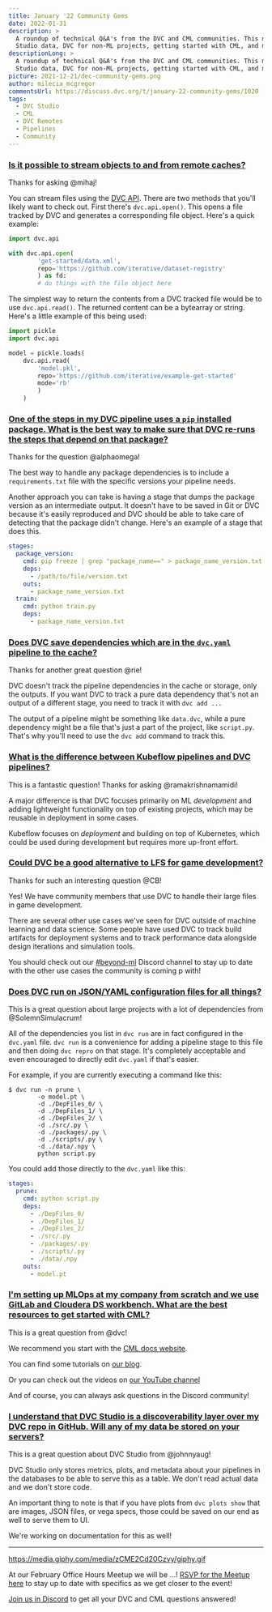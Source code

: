 ```yaml
---
title: January '22 Community Gems
date: 2022-01-31
description: >
  A roundup of technical Q&A's from the DVC and CML communities. This month: DVC
  Studio data, DVC for non-ML projects, getting started with CML, and more.
descriptionLong: >
  A roundup of technical Q&A's from the DVC and CML communities. This month: DVC
  Studio data, DVC for non-ML projects, getting started with CML, and more.
picture: 2021-12-21/dec-community-gems.png
author: milecia_mcgregor
commentsUrl: https://discuss.dvc.org/t/january-22-community-gems/1020
tags:
  - DVC Studio
  - CML
  - DVC Remotes
  - Pipelines
  - Community
---
```


### [Is it possible to stream objects to and from remote caches?](https://discord.com/channels/485586884165107732/563406153334128681/919567459189682177)

Thanks for asking @mihaj!

You can stream files using the [DVC API](https://dvc.org/doc/api-reference).
There are two methods that you'll likely want to check out. First there's
`dvc.api.open()`. This opens a file tracked by DVC and generates a corresponding
file object. Here's a quick example:

```python
import dvc.api

with dvc.api.open(
        'get-started/data.xml',
        repo='https://github.com/iterative/dataset-registry'
        ) as fd:
        # do things with the file object here
```

The simplest way to return the contents from a DVC tracked file would be to use
`dvc.api.read()`. The returned content can be a bytearray or string. Here's a
little example of this being used:

```python
import pickle
import dvc.api

model = pickle.loads(
    dvc.api.read(
        'model.pkl',
        repo='https://github.com/iterative/example-get-started'
        mode='rb'
        )
    )
```

### [One of the steps in my DVC pipeline uses a `pip` installed package. What is the best way to make sure that DVC re-runs the steps that depend on that package?](https://discord.com/channels/485586884165107732/563406153334128681/920139825284280381)

Thanks for the question @alphaomega!

The best way to handle any package dependencies is to include a
`requirements.txt` file with the specific versions your pipeline needs.

Another approach you can take is having a stage that dumps the package version
as an intermediate output. It doesn't have to be saved in Git or DVC because
it's easily reproduced and DVC should be able to take care of detecting that the
package didn't change. Here's an example of a stage that does this.

```yaml
stages:
  package_version:
    cmd: pip freeze | grep "package_name==" > package_name_version.txt
    deps:
      - /path/to/file/version.txt
    outs:
      - package_name_version.txt
  train:
    cmd: python train.py
    deps:
      - package_name_version.txt
```

### [Does DVC save dependencies which are in the `dvc.yaml` pipeline to the cache?](https://discord.com/channels/485586884165107732/563406153334128681/920659549835370497)

Thanks for another great question @rie!

DVC doesn't track the pipeline dependencies in the cache or storage, only the
outputs. If you want DVC to track a pure data dependency that's not an output of
a different stage, you need to track it with `dvc add ...`

The output of a pipeline might be something like `data.dvc`, while a pure
dependency might be a file that's just a part of the project, like `script.py`.
That's why you'll need to use the `dvc add` command to track this.

### [What is the difference between Kubeflow pipelines and DVC pipelines?](https://discord.com/channels/485586884165107732/563406153334128681/922728960478035978)

This is a fantastic question! Thanks for asking @ramakrishnamamidi!

A major difference is that DVC focuses primarily on ML _development_ and adding
lightweight functionality on top of existing projects, which may be reusable in
deployment in some cases.

Kubeflow focuses on _deployment_ and building on top of Kubernetes, which could
be used during development but requires more up-front effort.

### [Could DVC be a good alternative to LFS for game development?](https://discord.com/channels/485586884165107732/485586884165107734/928336349487067196)

Thanks for such an interesting question @CB!

Yes! We have community members that use DVC to handle their large files in game
development.

There are several other use cases we've seen for DVC outside of machine learning
and data science. Some people have used DVC to track build artifacts for
deployment systems and to track performance data alongside design iterations and
simulation tools.

You should check out our
[#beyond-ml](https://discord.com/channels/485586884165107732/918159153824952320)
Discord channel to stay up to date with the other use cases the community is
coming p with!

### [Does DVC run on JSON/YAML configuration files for all things?](https://discord.com/channels/485586884165107732/563406153334128681/928779586622332938)

This is a great question about large projects with a lot of dependencies from
@SolemnSimulacrum!

All of the dependencies you list in `dvc run` are in fact configured in the
`dvc.yaml` file. `dvc run` is a convenience for adding a pipeline stage to this
file and then doing `dvc repro` on that stage. It's completely acceptable and
even encouraged to directly edit `dvc.yaml` if that's easier.

For example, if you are currently executing a command like this:

```dvc
$ dvc run -n prune \
        -o model.pt \
        -d ./DepFiles_0/ \
        -d ./DepFiles_1/ \
        -d ./DepFiles_2/ \
        -d ./src/.py \
        -d ./packages/.py \
        -d ./scripts/.py \
        -d ./data/.npy \
        python script.py
```

You could add those directly to the `dvc.yaml` like this:

```yaml
stages:
  prune:
    cmd: python script.py
    deps:
      - ./DepFiles_0/
      - ./DepFiles_1/
      - ./DepFiles_2/
      - ./src/.py
      - ./packages/.py
      - ./scripts/.py
      - ./data/.npy
    outs:
      - model.pt
```

### [I'm setting up MLOps at my company from scratch and we use GitLab and Cloudera DS workbench. What are the best resources to get started with CML?](https://discord.com/channels/485586884165107732/728693131557732403/923785806848614461)

This is a great question from @dvc!

We recommend you start with the [CML docs website](https://cml.dev/).

You can find some tutorials on [our blog](https://dvc.org/blog).

Or you can check out the videos on
[our YouTube channel](https://www.youtube.com/channel/UC37rp97Go-xIX3aNFVHhXfQ)

And of course, you can always ask questions in the Discord community!

### [I understand that DVC Studio is a discoverability layer over my DVC repo in GitHub. Will any of my data be stored on your servers?](https://discord.com/channels/485586884165107732/841856466897469441/923714473603256420)

This is a great question about DVC Studio from @johnnyaug!

DVC Studio only stores metrics, plots, and metadata about your pipelines in the
databases to be able to serve this as a table. We don't read actual data and we
don't store code.

An important thing to note is that if you have plots from `dvc plots show` that
are images, JSON files, or vega specs, those could be saved on our end as well
to serve them to UI.

We're working on documentation for this as well!

---

https://media.giphy.com/media/zCME2Cd20Czvy/giphy.gif

At our February Office Hours Meetup we will be ...!
[RSVP for the Meetup here](https://www.meetup.com/DVC-Community-Virtual-Meetups/events/282663146/)
to stay up to date with specifics as we get closer to the event!

[Join us in Discord](https://discord.com/invite/dvwXA2N) to get all your DVC and
CML questions answered!
